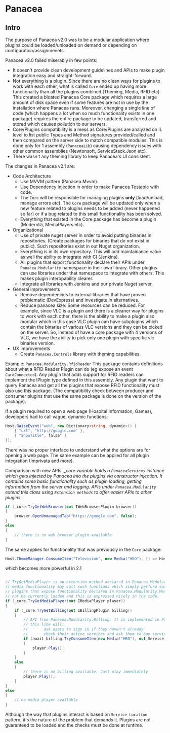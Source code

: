 # Panacea

## Intro
The purpose of Panacea v2.0 was to be a modular application where plugins could be loaded/unloaded on demand or depending on configuration/assignmenets.

Panacea v2.0 failed miserably in few points:
* It doesn't provide clean development guidelines and APIs to make plugin integration easy and straight-forward.
* Not everything is a plugin. Since there are no clean ways for plugins to work with each other, what is called `Core` ended up having more functionality than all the plugins combined (Theming, Media, RFID etc). This created a bloated Panacea Core package which requires a large amount of disk space even if some features are not in use by the installation where Panacea runs. Moreover, changing a single line of code (which happens a lot when so much functionality exists in one package) requires the entire package to be updated, transferred and stored which causes pollution to our servers.
* Core/Plugins compatibility is a mess as Core/Plugins are analyzed on IL level to list public Types and Method signatures provided/called and then compared on the server side to match compatible modules. This is done only for 1 assembly (`PanaceaLib`) causing dependency issues with other common assemblies (Newtonsoft, ServiceStack.Json etc).
* There wasn't any theming library to keep Panacea's UI consistent.

The changes in Panacea v2.1 are:
* Code Architecture
  * Use MVVM pattern (Panacea.Mvvm).
  * Use Dependency Injection in order to make Panacea Testable with code.
  * The `Core` will be responsible for managing plugins **only** (load/unload, manage errors etc). The `Core` package will be updated only when a new feature related to plugins needs to be added (never happened so far) or if a bug related to this small functionality has been solved.
  * Everything that existed in the Core package has become a plugin (ModernUi, MediaPlayers etc).
* Organizational
  * Use of private nuget server in order to avoid putting binaries in repositories. (Create packages for binaries that do not exist in public). Such repositories exist in out Nuget organization.
  * Everything is in its own repository. This will add maintainance value as well the ability to integrate with CI (Jenkins).
  * All plugins that export functionality declare their APIs under `Panacea.Modularity` namespace in their own library. Other plugins can use libraries under that namespace to integrate with others. This makes plugin interopability clearer.
  * Integrate all libraries with Jenkins and our private Nuget server.
* General improvements
  * Remove dependencies to external libraries that have proven problematic (DevExpress) and investigate in alternatives.
  * Reduce panacea size: Some resources can be reduced. For example, since VLC is a plugin and there is a cleaner way for plugins to work with each other, there is the ability to make a plugin also modular which in this case VLC plugin can have subplugins which contain the binaries of various VLC versions and they can be picked on the server. So, instead of have a core package with 4 versions of VLC, we have the ability to pick only one plugin with specific vlc binaries version.
* UX Improvements
  * Create `Panacea.Controls` library with theming capabilities.

Example: `Panacea.Modularity.RfidReader`
 This package contains definitions about what a RFID Reader Plugin can do (eg expose an event `CardConnected`). Any plugin that adds support for RFID readers can implement the IPlugin type defined in this assembly. Any plugin that want to query Panacea and get all the plugins that expose RFID functionality must also use this package. (The compatibility check between producer and consumer plugins that use the same package is done on the version of the package).


If a plugin required to open a web page (Hospital Information, Games), developers had to call vague, dynamic functions:
```csharp
Host.RaiseEvent("web", new Dictionary<string, dynamic>() {
    { "url", "http://google.com" },
    { "ShowTitle", false" } 
});
```
There was no proper interface to understand what the options are for opening a web page. The same example can be applied for all plugin integration (Imprivata and more).

Comparison with new APIs: *_core variable holds a `PanaceaServices` instance which gets injected by Panacea into the plugins via constructor injection. It contains some basic functionality such as plugin loading, getting information from the server and logging. APIs under `Panacea.Modularity` extend this class using `Extension methods` to offer easier APIs to other plugins.*

```csharp
if (_core.TryGetWebBrowser(out IWebBrowserPlugin browser))
{
    browser.OpenUnmanagedTab("https://google.com", false);
}
else
{
    // there is no web browser plugin available
}
```
The same applies for functionality that was previously in the `Core` package:
```csharp
Host.ThemeManager.ConsumeItem("Television", new Media("HBO"), () => Host.MediaPlayer.Play());
```
which becomes more powerful in 2.1
```csharp

// TryGetMediaPlayer is an extension method declared in Panacea.Modularity.Media. Plugins that want to consume
// media functionality may call such functions which simply perform some queries on all loaded plugins to find
// plugins that expose functionality declared in Panacea.Modularity.Media. By nature, such plugins may or may
// not be currently loaded and this is expressed nicely in the code.
if (_core.TryGetMediaPlayer(out IMediaPlayer player))
{
    if (_core.TryGetBilling(out IBillingPlugin billing))
    {
        // API from Panacea.Modularity.Billing. It is implemented in Panacea.Modules.Billing
        // this line will:
        //       ask users to sign in if they haven't already
        //       check their active services and ask them to buy service in order to continue  
        if (await billing.TryConsumeItem(new Media("HBO"), out Service service))
        {
            player.Play();
        }
    }
    else
    {
        // there is no billing available. Just play immediately
        player.Play();
    }
}
else
{
    // no media player available
}
```

Although the way that plugins interact is based on `Service Location` pattern, it's the nature of the problem that demands it. Plugins are not guaranteed to be loaded and the checks must be done at runtime.

